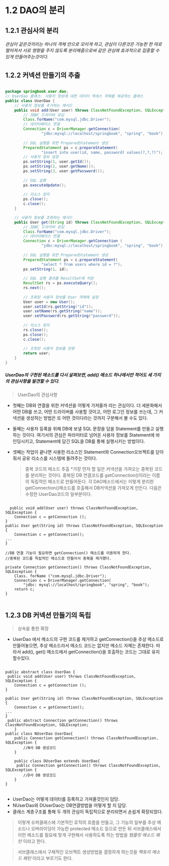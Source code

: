 # 1.2 DAO의 분리   

## 1.2.1 관심사의 분리   
###### 관심이 같은것끼리는 하나의 객체 안으로 모이게 하고, 관심이 다른것은 가능한 한 따로 떨어져서 서로 영향을 주지 않도록 분리해줌으로써 같은 관심에 효과적으로 집중할 수 있게 만들어주는것이다.


## 1.2.2 커넥션 만들기의 추출

```java   

package springbook.user.dao;
// UserDao 클래스: 사용자 정보에 대한 데이터 액세스 객체를 제공하는 클래스
public class UserDao {
    // 사용자 정보를 추가하는 메서드
    public void add(User user) throws ClassNotFoundException, SQLException { 
        // JDBC 드라이버 로딩
        Class.forName("com.mysql.jdbc.Driver");
        // 데이터베이스 연결
        Connection c = DriverManager.getConnection(
                "jdbc:mysql://localhost/springbook", "spring", "book"); 
               
        // SQL 실행을 위한 PreparedStatement 생성
        PreparedStatement ps = c.prepareStatement(
                "insert into user(id, name, password) values(?,?,?)");   
        // 사용자 정보 설정
        ps.setString(1, user.getId());
        ps.setString(2, user.getName());
        ps.setString(3, user.getPassword());
        
        // SQL 실행
        ps.executeUpdate();
  
        // 리소스 정리
        ps.close();
        c.close();
    }

    // 사용자 정보를 조회하는 메서드
    public User get(String id) throws ClassNotFoundException, SQLException { 
        // JDBC 드라이버 로딩
        Class.forName("com.mysql.jdbc.Driver");
        // 데이터베이스 연결
        Connection c = DriverManager.getConnection (
                "jdbc:mysql://localhost/springbook", "spring", "book");
        
        // SQL 실행을 위한 PreparedStatement 생성
        PreparedStatement ps = c.prepareStatement(
                "select * from users where id = ?");
        ps.setString(1, id);
        
        // SQL 실행 결과를 ResultSet에 저장
        ResultSet rs = ps.executeQuery();
        rs.next();
        
        // 조회된 사용자 정보를 User 객체에 설정
        User user = new User();
        user.setId(rs.getString("id"));
        user.setName(rs.getString("name"));
        user.setPassword(rs.getString("password"));
        
        // 리소스 정리
        rs.close();
        ps.close();
        c.close();
        
        // 조회된 사용자 정보를 반환
        return user;
    }
}   
```

##### UserDao의 구현된 메소드를 다시 살펴보면, add() 메소드 하나에서만 적어도 세 가지의 관심사항을 발견할 수 있다.

> UserDao의 관심사항
* 첫째는 DB와 연결을 위한 커넥션을 어떻게 가져올까 라는 관심이다. 더 세분화해서 어떤 DB를 쓰고, 어떤 드라이버를 사용할 것이고, 어떤 로그인 정보를 쓰는데, 그 커넥션을 생성하는 방법은 또 어떤 것이다라는 것까지 구분해서 볼 수도 있다.

* 둘째는 사용자 등록을 위해 DB에 보낼 SQL 문장을 담을 Statement를 만들고 실행하는 것이다. 여기서의 관심은 파라미터로 넘어온 사용자 정보를 Statement에 바인딩시키고, Statement에 담긴 SQL을 DB를 통해 실행시키는 방법이다.

* 셋째는 작업이 끝나면 사용한 리소스인 Statement와 Connection오브젝트를 닫아줘서 공유 리소스를 시스템에 돌려주는 것이다.

  >중복 코드의 메소드 추출
  *가장 먼저 할 일은 커넥션을 가져오는 중복된 코드를 분리하는 것이다. 중복된 DB 연결코드를 getConnection()이라는 이름의 독립적인 메소드로 만들어둔다. 각 DAO메소드에서는 이렇게 분리한 getConnection()메소드를 호출해서 DB커넥션을 가져오게 만든다. 다음은 수정한 UserDao코드의 일부분이다.

<pre>
<code>
  public void add(User user) throws ClassNotFoundException, SQLException {
    Connection c = getConnection ();
}
public User get(String id) throws ClassNotFoundException, SQLException {
    Connection c = getConnection();
...
}
    
//DB 연결 기능이 필요하면 getConnection() 메소드를 이용하게 한다.
//중복된 코드를 독립적인 메소드로 만들어서 중복을 제거했다.
    
private Connection getConnection() throws ClassNotFoundException, SQLException {
    Class. forName ("com.mysql.jdbc.Driver");
    Connection c = DriverManager.getConnection(
        "jdbc: mysql://localhost/springbook", "spring", "book");
    return c;
}
</code>
</pre>

## 1.2.3 DB 커넥션 만들기의 독립
> 상속을 통한 확장
* UserDao 에서 메소드의 구현 코드를 제거하고 getConnection()을 추상 메소드로 만들어놓으면, 추상 메소드라서 메소드 코드는 없지만 메소드 자체는 존재한다. 따라서 add(), get() 메소드에서 getConnection()을 호출하는 코드는 그대로 유지할수있다.

<pre>
<code>
public abstract class UserDao {
 public void add(User user) throws ClassNotFoundException, SQLException {
    Connection c = getConnection ();
}
    
public User get(String id) throws ClassNotFoundException, SQLException {
    Connection c = getConnection();
...
}
 public abstract Connection getConnection() throws ClassNotFoundException, SQLException;
    }
public class NUserDao UserDao{
    public Connection getConnection() throws ClassNotFoundException, SQLException {
        //N사 DB 생성코드
    }

    public class DUserDao extends UserDao{
     public Connection getConnection() throws ClassNotFoundException, SQLException {
        //D사 DB 생성코드
    }
}
</code>
</pre>

* UserDao는 어떻게 데이터를 등록하고 가져올것인지 담당.
* NUserDao와 DUserDao는 DB연결방법을 어떻게 할 지 담당.
* 클래스 계층구조를 통해 두 개의 관심이 독립적으로 분리되면서 손쉽게 확장되었다.

> 이렇게 슈퍼클래스에 기본적인 로직의 흐름을 만들고, 그 기능의 일부를 추상 메소드나 오버라이딩이 가능한 protected 메소드 등으로 만든 뒤 서브클래스에서 이런 메소드를 필요에 맞게 구현해서 사용하도록 하는 방법을 *템플릿 메소드 패턴* 이라고 한다.


> 서브클래스에서 구체적인 오브젝트 생성방법을 결정하게 하는것을 *팩토리 메소드 패턴* 이라고 부르기도 한다.
  




